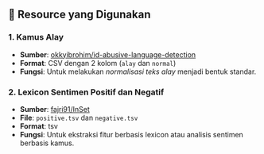 ## 📁 Resource yang Digunakan

### 1. Kamus Alay
- **Sumber**: [okkyibrohim/id-abusive-language-detection](https://github.com/okkyibrohim/id-abusive-language-detection/blob/master/kamusalay.csv)  
- **Format**: CSV dengan 2 kolom (`alay` dan `normal`)  
- **Fungsi**: Untuk melakukan *normalisasi teks alay* menjadi bentuk standar.

### 2. Lexicon Sentimen Positif dan Negatif
- **Sumber**: [fajri91/InSet](https://github.com/fajri91/InSet/tree/master)  
- **File**: `positive.tsv` dan `negative.tsv`  
- **Format**: tsv 
- **Fungsi**: Untuk ekstraksi fitur berbasis lexicon atau analisis sentimen berbasis kamus.


